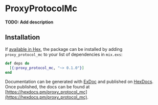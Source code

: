 # ProxyProtocolMc

**TODO: Add description**

## Installation

If [available in Hex](https://hex.pm/docs/publish), the package can be installed
by adding `proxy_protocol_mc` to your list of dependencies in `mix.exs`:

```elixir
def deps do
  [{:proxy_protocol_mc, "~> 0.1.0"}]
end
```

Documentation can be generated with [ExDoc](https://github.com/elixir-lang/ex_doc)
and published on [HexDocs](https://hexdocs.pm). Once published, the docs can
be found at [https://hexdocs.pm/proxy_protocol_mc](https://hexdocs.pm/proxy_protocol_mc).

